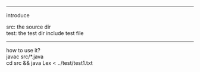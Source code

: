-------------------
introduce

src: the source dir <br>
test: the test dir include test file

-------------------
how to use it? <br>
javac src/*.java <br>
cd src && java Lex < ../test/test1.txt
